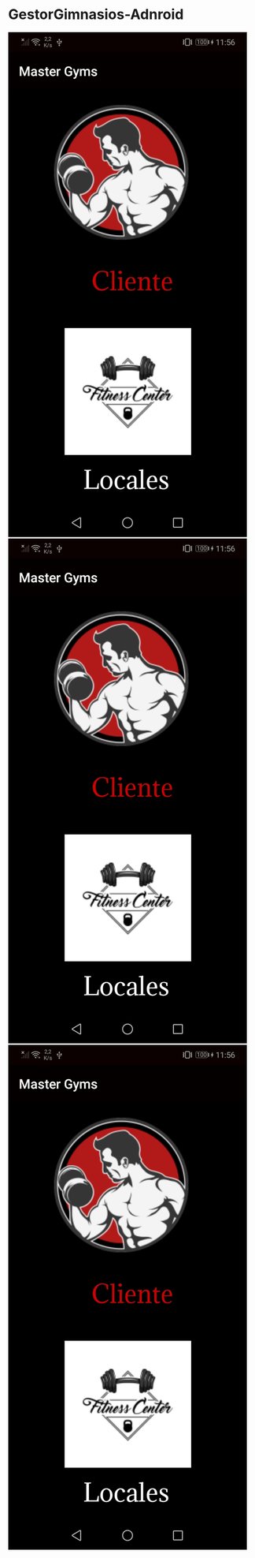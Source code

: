 # GestorGimnasios-Adnroid
![](https://github.com/sNaranjoM/GestorGimnasios-Adnroid/blob/img/imgPrincipal.jpg)
![](https://github.com/sNaranjoM/GestorGimnasios-Adnroid/blob/img/imgPrincipal.jpg)
![](https://github.com/sNaranjoM/GestorGimnasios-Adnroid/blob/img/imgPrincipal.jpg)
